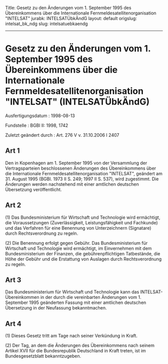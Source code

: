 Title: Gesetz zu den Änderungen vom 1. September 1995 des Übereinkommens über die
  Internationale Fernmeldesatellitenorganisation "INTELSAT"
jurabk: INTELSATÜbkÄndG
layout: default
origslug: intelsat_bk_ndg
slug: intelsatuebkaendg

---

# Gesetz zu den Änderungen vom 1. September 1995 des Übereinkommens über die Internationale Fernmeldesatellitenorganisation "INTELSAT" (INTELSATÜbkÄndG)

Ausfertigungsdatum
:   1998-08-13

Fundstelle
:   BGBl II: 1998, 1742

Zuletzt geändert durch
:   Art. 276 V v. 31.10.2006 I 2407


## Art 1

Den in Kopenhagen am 1. September 1995 von der Versammlung der
Vertragsparteien beschlossenen Änderungen des Übereinkommens über die
Internationale Fernmeldesatellitenorganisation "INTELSAT", geändert am
31\. August 1995 (BGBl. 1973 II S. 249; 1997 II S. 537), wird
zugestimmt. Die Änderungen werden nachstehend mit einer amtlichen
deutschen Übersetzung veröffentlicht.


## Art 2

(1) Das Bundesministerium für Wirtschaft und Technologie wird
ermächtigt, die Voraussetzungen (Zuverlässigkeit, Leistungsfähigkeit
und Fachkunde) und das Verfahren für eine Benennung von Unterzeichnern
(Signatare) durch Rechtsverordnung zu regeln.

(2) Die Benennung erfolgt gegen Gebühr. Das Bundesministerium für
Wirtschaft und Technologie wird ermächtigt, im Einvernehmen mit dem
Bundesministerium der Finanzen, die gebührenpflichtigen Tatbestände,
die Höhe der Gebühr und die Erstattung von Auslagen durch
Rechtsverordnung zu regeln.


## Art 3

Das Bundesministerium für Wirtschaft und Technologie kann das
INTELSAT-Übereinkommen in der durch die vereinbarten Änderungen vom 1.
September 1995 geänderten Fassung mit einer amtlichen deutschen
Übersetzung in der Neufassung bekanntmachen.


## Art 4

(1) Dieses Gesetz tritt am Tage nach seiner Verkündung in Kraft.

(2) Der Tag, an dem die Änderungen des Übereinkommens nach seinem
Artikel XVII für die Bundesrepublik Deutschland in Kraft treten, ist
im Bundesgesetzblatt bekanntzugeben.

